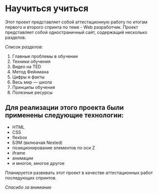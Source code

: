 
# Научиться учиться


Этот проект представляет собой аттестационную работу по итогам первого и второго спринта по теме - Web разработчик.
Проект представляет собой одностраничный сайт, содержащий несколько разделов.

_Список разделов:_
1. Главные проблемы в обучении
2. Техники обучения
3. Видео нa TED
4. Метод Фейнмана
5. Цифры и факты
6. Весь мир — школа
7. Принципы обучения
8. Полезные ресурсы

Для реализации этого проекта были применены следующие технологии:
------
* HTML
* CSS
* flexbox
* БЭМ (вклюачая Nested)
* позиционирование элементов по оси Z
* iframe
* анимации
* и многое, многое другое

Планируется развивать этот проект в качестве аттестационных работ последующих спринтов.

*Спасибо за внимание*


